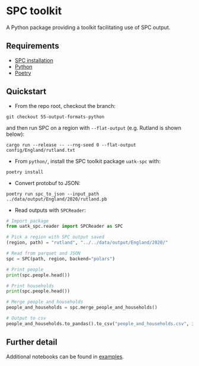 # SPC toolkit

A Python package providing a toolkit facilitating use of SPC output.

## Requirements
- [SPC installation](https://alan-turing-institute.github.io/uatk-spc/using_installation.html)
- [Python](https://www.python.org/)
- [Poetry](https://python-poetry.org/)

## Quickstart

- From the repo root, checkout the branch:
```
git checkout 55-output-formats-python
```
and then run SPC on a region with `--flat-output` (e.g. Rutland is shown below):
```
cargo run --release -- --rng-seed 0 --flat-output config/England/rutland.txt
```
- From `python/`, install the SPC toolkit package `uatk-spc` with:
```
poetry install
```
- Convert protobuf to JSON:
```
poetry run spc_to_json --input_path ../data/output/England/2020/rutland.pb
```
- Read outputs with `SPCReader`:
```python
# Import package
from uatk_spc.reader import SPCReader as SPC

# Pick a region with SPC output saved
(region, path) = "rutland", "../../data/output/England/2020/"

# Read from parquet and JSON
spc = SPC(path, region, backend="polars")

# Print people
print(spc.people.head())

# Print households
print(spc.people.head())

# Merge people and households
people_and_households = spc.merge_people_and_households()

# Output to csv
people_and_households.to_pandas().to_csv("people_and_households.csv", index=None)
```

## Further detail
Additional notebooks can be found in [examples](./examples/).

